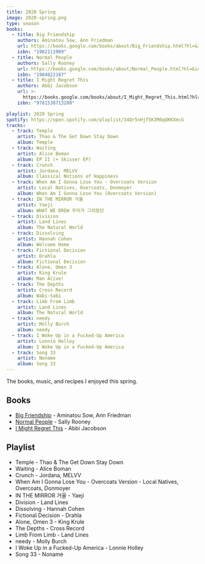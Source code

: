 ```yaml
---
title: 2020 Spring
image: 2020-spring.png
type: season
books:
  - title: Big Friendship
    authors: Aminatou Sow, Ann Friedman
    url: https://books.google.com/books/about/Big_Friendship.html?hl=&id=iPLwDwAAQBAJ
    isbn: "1982111909"
  - title: Normal People
    authors: Sally Rooney
    url: https://books.google.com/books/about/Normal_People.html?hl=&id=Rd2uyQEACAAJ
    isbn: "1984822187"
  - title: I Might Regret This
    authors: Abbi Jacobson
    url: >-
      https://books.google.com/books/about/I_Might_Regret_This.html?hl=&id=OmtSDwAAQBAJ
    isbn: "9781538713280"

playlist: 2020 Spring
spotify: https://open.spotify.com/playlist/34Qr5nHjfSK3M6qQKKXmcG
tracks:
  - track: Temple
    artist: Thao & The Get Down Stay Down
    album: Temple
  - track: Waiting
    artist: Alice Boman
    album: EP II (+ Skisser EP)
  - track: Crunch
    artist: Jordana, MELVV
    album: Classical Notions of Happiness
  - track: When Am I Gonna Lose You - Overcoats Version
    artist: Local Natives, Overcoats, Donmoyer
    album: When Am I Gonna Lose You (Overcoats Version)
  - track: IN THE MIRROR 거울
    artist: Yaeji
    album: WHAT WE DREW 우리가 그려왔던
  - track: Division
    artist: Land Lines
    album: The Natural World
  - track: Dissolving
    artist: Hannah Cohen
    album: Welcome Home
  - track: Fictional Decision
    artist: Drahla
    album: Fictional Decision
  - track: Alone, Omen 3
    artist: King Krule
    album: Man Alive!
  - track: The Depths
    artist: Cross Record
    album: Wabi-Sabi
  - track: Limb From Limb
    artist: Land Lines
    album: The Natural World
  - track: needy
    artist: Molly Burch
    album: needy
  - track: I Woke Up in a Fucked-Up America
    artist: Lonnie Holley
    album: I Woke Up in a Fucked-Up America
  - track: Song 33
    artist: Noname
    album: Song 33
---
```


The books, music, and recipes I enjoyed this spring.

## Books

- [Big Friendship](https://books.google.com/books/about/Big_Friendship.html?hl=&id=iPLwDwAAQBAJ) - Aminatou Sow, Ann Friedman
- [Normal People](https://books.google.com/books/about/Normal_People.html?hl=&id=Rd2uyQEACAAJ) - Sally Rooney
- [I Might Regret This](https://books.google.com/books/about/I_Might_Regret_This.html?hl=&id=OmtSDwAAQBAJ) - Abbi Jacobson

## Playlist

- Temple - Thao & The Get Down Stay Down
- Waiting - Alice Boman
- Crunch - Jordana, MELVV
- When Am I Gonna Lose You - Overcoats Version - Local Natives, Overcoats, Donmoyer
- IN THE MIRROR 거울 - Yaeji
- Division - Land Lines
- Dissolving - Hannah Cohen
- Fictional Decision - Drahla
- Alone, Omen 3 - King Krule
- The Depths - Cross Record
- Limb From Limb - Land Lines
- needy - Molly Burch
- I Woke Up in a Fucked-Up America - Lonnie Holley
- Song 33 - Noname
